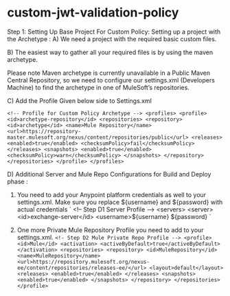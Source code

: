 # custom-jwt-validation-policy

Step 1: Setting Up Base Project For Custom Policy: 
Setting up a project with the Archetype : 
A) We need a project with the required basic custom files.

B) The easiest way to gather all your required files is by using the maven archetype.

Please note Maven archetype is currently unavailable in a Public Maven Central Repository, so we need to configure our settings.xml (Developers Machine) to find the archetype in one of MuleSoft’s repositories.

C) Add the Profile Given below side to Settings.xml

`<!-- Profile for Custom Policy Archetype -->
<profiles>
	<profile>
		<id>archetype-repository</id>
		<repositories>
			<repository>
				<id>archetype</id>
				<name>Mule Repository</name>
				<url>https://repository-master.mulesoft.org/nexus/content/repositories/public</url>
				<releases>
					<enabled>true</enabled>
					<checksumPolicy>fail</checksumPolicy>
				</releases>
				<snapshots>
					<enabled>true</enabled>
					<checksumPolicy>warn</checksumPolicy>
				</snapshots>
			</repository>
		</repositories>
	</profile>
</profiles>`

D) Additional Server and Mule Repo Configurations for Build and Deploy phase :   
 1) You need to add your Anypoint platform credentials as well to your settings.xml. Make sure you replace ${username} and ${password} with actual credentials 
   ` <!– Step D1 Server Profile -->
    <servers>
      <server>
        <id>exchange-server</id>
        <username>${username}</username>
        <password>${password}</password>
      </server>
    </servers>`

 2) One more Private Mule Repository Profile you need to add to your settings.xml.
   `<!- Step D2 Mule Private Repo Profile -->
    <profile>
      <id>Mule</id>
      <activation>
        <activeByDefault>true</activeByDefault>
      </activation>
      <repositories>
        <repository>
          <id>MuleRepository</id>
          <name>MuleRepository</name>
          <url>https://repository.mulesoft.org/nexus-ee/content/repositories/releases-ee/</url>
          <layout>default</layout>
          <releases>
            <enabled>true</enabled>
          </releases>
          <snapshots>
            <enabled>true</enabled>
          </snapshots>
        </repository>
      </repositories>
    </profile> `
